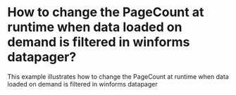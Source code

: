 # How to change the PageCount at runtime when data loaded on demand is filtered in winforms datapager?
This example illustrates how to change the PageCount at runtime when data loaded on demand is filtered in winforms datapager
